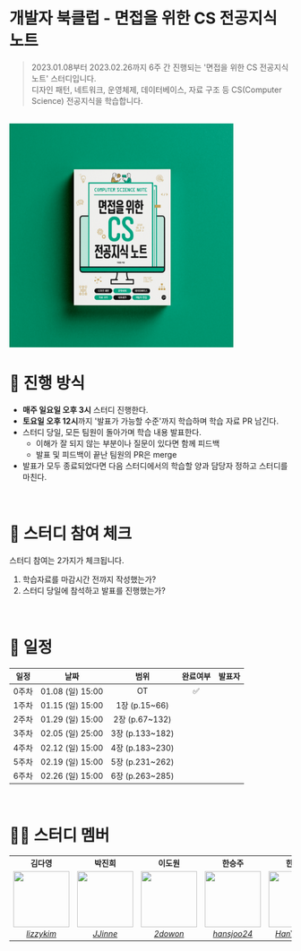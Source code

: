 # 개발자 북클럽 - 면접을 위한 CS 전공지식 노트

> 2023.01.08부터 2023.02.26까지 6주 간 진행되는 '면접을 위한 CS 전공지식 노트' 스터디입니다. <br>
> 디자인 패턴, 네트워크, 운영체제, 데이터베이스, 자료 구조 등 CS(Computer Science) 전공지식을 학습합니다.

<br>

<img src="./book-thumbnail.png" alt="cs book" width="400" height="400">

<br>

# 📒 진행 방식

- **매주 일요일 오후 3시** 스터디 진행한다.
- **토요일 오후 12시**까지 '발표가 가능할 수준'까지 학습하며 학습 자료 PR 남긴다.
- 스터디 당일, 모든 팀원이 돌아가며 학습 내용 발표한다.
  - 이해가 잘 되지 않는 부분이나 질문이 있다면 함께 피드백
  - 발표 및 피드백이 끝난 팀원의 PR은 merge
- 발표가 모두 종료되었다면 다음 스터디에서의 학습할 양과 담당자 정하고 스터디를 마친다.

<br>

# 🚩 스터디 참여 체크

스터디 참여는 2가지가 체크됩니다.

1. 학습자료를 마감시간 전까지 작성했는가?
2. 스터디 당일에 참석하고 발표를 진행했는가?

<br>

# 📅 일정

| 일정  |       날짜       |      범위       | 완료여부 | 발표자 |
| :---: | :--------------: | :-------------: | :------: | :----: |
| 0주차 | 01.08 (일) 15:00 |       OT        |    ✅    |        |
| 1주차 | 01.15 (일) 15:00 |  1장 (p.15~66)  |          |        |
| 2주차 | 01.29 (일) 15:00 | 2장 (p.67~132)  |          |        |
| 3주차 | 02.05 (일) 25:00 | 3장 (p.133~182) |          |        |
| 4주차 | 02.12 (일) 15:00 | 4장 (p.183~230) |          |        |
| 5주차 | 02.19 (일) 15:00 | 5장 (p.231~262) |          |        |
| 6주차 | 02.26 (일) 15:00 | 6장 (p.263~285) |          |        |

<br>

# 🙋‍♀ 스터디 멤버

<table>
    <tr align="center">
        <td><B>김다영<B></td>
        <td><B>박진희<B></td>
        <td><B>이도원<B></td>
        <td><B>한승주<B></td>
        <td><B>한윤호<B></td>
    </tr>
    <tr align="center">
        <td>
            <img src="https://github.com/lizzykim.png?size=100" width="100" height="100">
            <br>
            <a href="https://github.com/lizzykim"><I>lizzykim</I></a>
        </td>
        <td>
            <img src="https://github.com/JJinne.png?size=100" width="100" height="100">
            <br>
            <a href="https://github.com/JJinne"><I>JJinne</I></a>
        </td>
        <td>
            <img src="https://github.com/2dowon.png?size=100" width="100" height="100">
            <br>
            <a href="https://github.com/2dowon"><I>2dowon</I></a>
        </td>
        <td>
            <img src="https://github.com/hansjoo24.png?size=100" width="100" height="100">
            <br>
            <a href="https://github.com/hansjoo24"><I>hansjoo24</I></a>
        </td>
        <td>
            <img src="https://github.com/HanYounho.png?size=100" width="100" height="100">
            <br>
            <a href="https://github.com/HanYounho"><I>HanYounho</I></a>
        </td>
    </tr>
</table>
